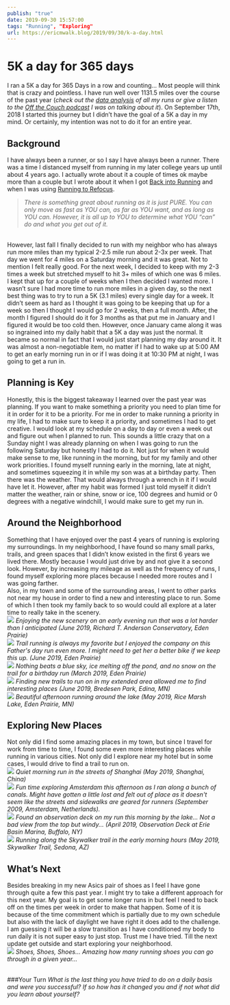 ```yaml
---
publish: "true"
date: 2019-09-30 15:57:00
tags: "Running", "Exploring"
url: https://ericmwalk.blog/2019/09/30/k-a-day.html
---
```


# 5K a day for 365 days

I ran a 5K a day for 365 Days in a row and counting… Most people will think that is crazy and pointless. I have run well over 1131.5 miles over the course of the past year (<em>check out the </em><a href="https://ericmwalk.blog/2019/10/03/k-a-day.html"><em>data analysis</em></a><em> of all my runs or give a listen to the <a href="https://ericmwalk.blog/2020/02/18/off-the-couch.html" data-type="URL" data-id="https://ericmwalk.blog/2020/02/18/off-the-couch.html">Off the Couch podcast</a> I was on talking about it</em>). On September 17th, 2018 I started this journey but I didn’t have the goal of a 5K a day in my mind. Or certainly, my intention was not to do it for an entire year.
<br>
## Background
I have always been a runner, or so I say I have always been a runner. There was a time I distanced myself from running in my later college years up until about 4 years ago. I actually wrote about it a couple of times ok maybe more than a couple but I wrote about it when I got <a href="https://ericmwalk.blog/2016/02/09/back-to-running.html">Back into Running</a> and when I was using <a href="https://ericmwalk.blog/2016/03/02/running-to-refocus.html">Running to Refocus</a>.
<br>
>*There is something great about running as it is just PURE. You can only move as fast as YOU can, as far as YOU want, and as long as YOU can. However, it is all up to YOU to determine what YOU “can” do and what you get out of it.*

<br>
However, last fall I finally decided to run with my neighbor who has always run more miles than my typical 2-2.5 mile run about 2-3x per week. That day we went for 4 miles on a Saturday morning and it was great. Not to mention I felt really good. For the next week, I decided to keep with my 2-3 times a week but stretched myself to hit 3+ miles of which one was 6 miles. I kept that up for a couple of weeks when I then decided I wanted more. I wasn’t sure I had more time to run more miles in a given day, so the next best thing was to try to run a 5K (3.1 miles) every single day for a week. It didn’t seem as hard as I thought it was going to be keeping that up for a week so then I thought I would go for 2 weeks, then a full month. After, the month I figured I should do it for 3 months as that put me in January and I figured it would be too cold then. However, once January came along it was so ingrained into my daily habit that a 5K a day was just the normal. It became so normal in fact that I would just start planning my day around it. It was almost a non-negotiable item, no matter if I had to wake up at 5:00 AM to get an early morning run in or if I was doing it at 10:30 PM at night, I was going to get a run in.

## Planning is Key
Honestly, this is the biggest takeaway I learned over the past year was planning. If you want to make something a priority you need to plan time for it in order for it to be a priority. For me in order to make running a priority in my life, I had to make sure to keep it a priority, and sometimes I had to get creative. I would look at my schedule on a day to day or even a week out and figure out when I planned to run. This sounds a little crazy that on a Sunday night I was already planning on when I was going to run the following Saturday but honestly I had to do it. Not just for when it would make sense to me, like running in the morning, but for my family and other work priorities. I found myself running early in the morning, late at night, and sometimes squeezing it in while my son was at a birthday party. Then there was the weather. That would always through a wrench in it if I would have let it. However, after my habit was formed I just told myself it didn’t matter the weather, rain or shine, snow or ice, 100 degrees and humid or 0 degrees with a negative windchill, I would make sure to get my run in.

## Around the Neighborhood
Something that I have enjoyed over the past 4 years of running is exploring my surroundings. In my neighborhood, I have found so many small parks, trails, and green spaces that I didn’t know existed in the first 6 years we lived there. Mostly because I would just drive by and not give it a second look. However, by increasing my mileage as well as the frequency of runs, I found myself exploring more places because I needed more routes and I was going farther.
<br>
Also, in my town and some of the surrounding areas, I went to other parks not near my house in order to find a new and interesting place to run. Some of which I then took my family back to so would could all explore at a later time to really take in the scenery.
<br>
![](https://ericmwalk.blog/uploads/2021/2221133496.jpg)  *Enjoying the new scenery on an early evening run that was a lot harder than I anticipated (June 2019, Richard T. Anderson Conservatory, Eden Prairie)*
<br>
![](https://ericmwalk.blog/uploads/2021/5a325a332e.jpg)
*Trail running is always my favorite but I enjoyed the company on this Father's day run even more. I might need to get her a better bike if we keep this up. (June 2019, Eden Prairie)*
<br>
![](https://ericmwalk.blog/uploads/2021/81abfbf2e0.jpg)
*Nothing beats a blue sky, ice melting off the pond, and no snow on the trail for a birthday run (March 2019, Eden Prairie)*
<br>
![](https://ericmwalk.blog/uploads/2021/23913f5efe.jpg)
*Finding new trails to run on in my extended area allowed me to find interesting places (June 2019, Bredesen Park, Edina, MN)*
<br>
![](https://ericmwalk.blog/uploads/2021/bc6ed7a5a7.jpg)
*Beautiful afternoon running around the lake (May 2019, Rice Marsh Lake, Eden Prairie, MN)*
<br>
## Exploring New Places
Not only did I find some amazing places in my town, but since I travel for work from time to time, I found some even more interesting places while running in various cities. Not only did I explore near my hotel but in some cases, I would drive to find a trail to run on.
<br>
![](https://ericmwalk.blog/uploads/2021/4a94189c59.jpg) *Quiet morning run in the streets of Shanghai (May 2019, Shanghai, China)*
<br>
![](https://ericmwalk.blog/uploads/2021/e955e84cdd.jpg)
*Fun time exploring Amsterdam this afternoon as I ran along a bunch of canals. Might have gotten a little lost and felt out of place as it doesn't seem like the streets and sidewalks are geared for runners (September 2009, Amsterdam, Netherlands).*
<br>
![](https://ericmwalk.blog/uploads/2021/752d2dd373.jpg)
*Found an observation deck on my run this morning by the lake... Not a bad view from the top but windy... (April 2019, Observation Deck at Erie Basin Marina, Buffalo, NY)*
<br>
![](https://ericmwalk.blog/uploads/2021/33688c60e8.jpg)
*Running along the Skywalker trail in the early morning hours (May 2019, Skywalker Trail, Sedona, AZ)*
<br>

## What’s Next
Besides breaking in my new Asics pair of shoes as I feel I have gone through quite a few this past year. I might try to take a different approach for this next year. My goal is to get some longer runs in but feel I need to back off on the times per week in order to make that happen. Some of it is because of the time commitment which is partially due to my own schedule but also with the lack of daylight we have right it does add to the challenge. I am guessing it will be a slow transition as I have conditioned my body to run daily it is not super easy to just stop. Trust me I have tried. Till the next update get outside and start exploring your neighborhood.
<br>
![](https://ericmwalk.blog/uploads/2021/e497998ff0.jpg)
*Shoes, Shoes, Shoes... Amazing how many running shoes you can go through in a given year...*

<br>
###Your Turn
<i>What is the last thing you have tried to do on a daily basis and were you successful? If so how has it changed you and if not what did you learn about yourself?</i>
